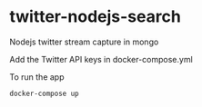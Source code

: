 # twitter-nodejs-search

Nodejs twitter stream capture in mongo

Add the Twitter API keys in docker-compose.yml

To run the app

``docker-compose up``
